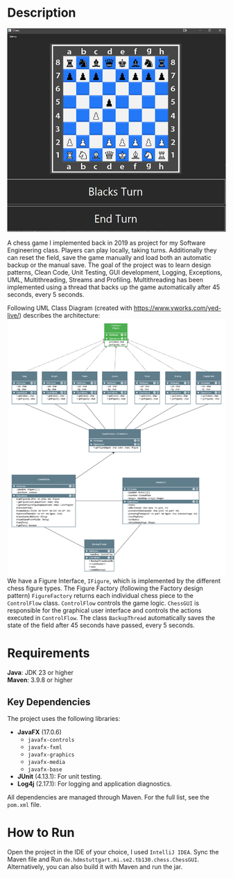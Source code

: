 # Description
![Example Image](documents/preview.png)

A chess game I implemented back in 2019 as project for my Software Engineering class. 
Players can play locally, taking turns. Additionally they can reset the field, save the game manually and load both an automatic backup or the manual save.
The goal of the project was to learn design patterns, Clean Code, Unit Testing, GUI development, Logging, Exceptions, UML, Multithreading, Streams and Profiling. Multithreading has been implemented using a thread that backs up the game automatically after 45 seconds, every 5 seconds.  

Following UML Class Diagram (created with https://www.yworks.com/yed-live/) describes the architecture:
![UML Class Diagram](documents/SE2_Schach_UML_Klassendiagramm.png)
We have a Figure Interface, `IFigure`, which is implemented by the different chess figure types. The Figure Factory (following the Factory design pattern) `FigureFactory` returns each individual chess piece to the `ControlFlow` class. `ControlFlow` controls the game logic. `ChessGUI` is responsible for the graphical user interface and controls the actions executed in `ControlFlow`. The class `BackupThread` automatically saves the state of the field after 45 seconds have passed, every 5 seconds.


# Requirements
**Java**: JDK 23 or higher  
**Maven**: 3.9.8 or higher

## Key Dependencies
The project uses the following libraries:

- **JavaFX** (17.0.6)
  - `javafx-controls`
  - `javafx-fxml`
  - `javafx-graphics`
  - `javafx-media`
  - `javafx-base`
- **JUnit** (4.13.1): For unit testing.
- **Log4j** (2.17.1): For logging and application diagnostics.

All dependencies are managed through Maven. For the full list, see the `pom.xml` file.

# How to Run
Open the project in the IDE of your choice, I used `IntelliJ IDEA`. Sync the Maven file and Run `de.hdmstuttgart.mi.se2.tb130.chess.ChessGUI`.
Alternatively, you can also build it with Maven and run the jar.